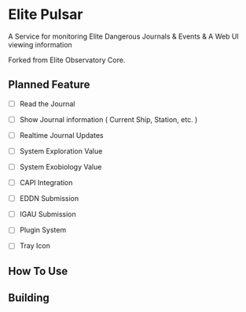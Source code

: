 # Elite Pulsar
A Service for monitoring Elite Dangerous Journals & Events & A Web UI viewing information 

Forked from Elite Observatory Core.

## Planned Feature

 - [ ] Read the Journal
 - [ ] Show Journal information ( Current Ship, Station, etc. )
 - [ ] Realtime Journal Updates
 - [ ] System Exploration Value
 - [ ] System Exobiology Value
 - [ ] CAPI Integration
 - [ ] EDDN Submission
 - [ ] IGAU Submission
 - [ ] Plugin System
 - [ ] Tray Icon
 

## How To Use



## Building

